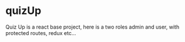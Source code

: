 # quizUp
Quiz Up is a react base project, here is a two roles admin and user, with protected routes, redux etc...
